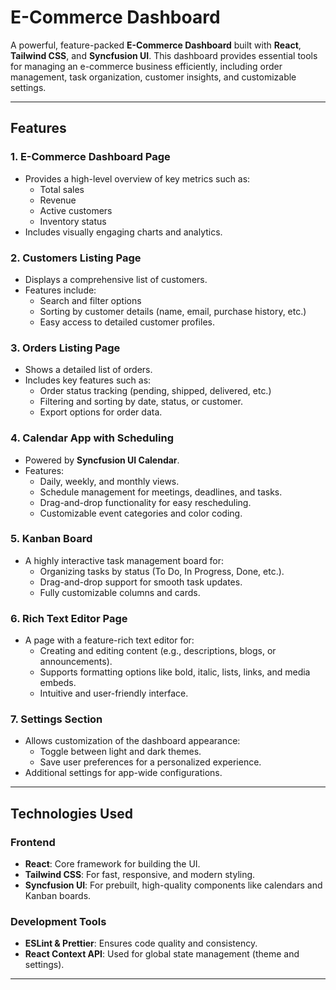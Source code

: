 # E-Commerce Dashboard

A powerful, feature-packed **E-Commerce Dashboard** built with **React**, **Tailwind CSS**, and **Syncfusion UI**. This dashboard provides essential tools for managing an e-commerce business efficiently, including order management, task organization, customer insights, and customizable settings.

---

## Features

### 1. **E-Commerce Dashboard Page**
- Provides a high-level overview of key metrics such as:
  - Total sales
  - Revenue
  - Active customers
  - Inventory status
- Includes visually engaging charts and analytics.

### 2. **Customers Listing Page**
- Displays a comprehensive list of customers.
- Features include:
  - Search and filter options
  - Sorting by customer details (name, email, purchase history, etc.)
  - Easy access to detailed customer profiles.

### 3. **Orders Listing Page**
- Shows a detailed list of orders.
- Includes key features such as:
  - Order status tracking (pending, shipped, delivered, etc.)
  - Filtering and sorting by date, status, or customer.
  - Export options for order data.

### 4. **Calendar App with Scheduling**
- Powered by **Syncfusion UI Calendar**.
- Features:
  - Daily, weekly, and monthly views.
  - Schedule management for meetings, deadlines, and tasks.
  - Drag-and-drop functionality for easy rescheduling.
  - Customizable event categories and color coding.

### 5. **Kanban Board**
- A highly interactive task management board for:
  - Organizing tasks by status (To Do, In Progress, Done, etc.).
  - Drag-and-drop support for smooth task updates.
  - Fully customizable columns and cards.

### 6. **Rich Text Editor Page**
- A page with a feature-rich text editor for:
  - Creating and editing content (e.g., descriptions, blogs, or announcements).
  - Supports formatting options like bold, italic, lists, links, and media embeds.
  - Intuitive and user-friendly interface.

### 7. **Settings Section**
- Allows customization of the dashboard appearance:
  - Toggle between light and dark themes.
  - Save user preferences for a personalized experience.
- Additional settings for app-wide configurations.

---

## Technologies Used

### Frontend
- **React**: Core framework for building the UI.
- **Tailwind CSS**: For fast, responsive, and modern styling.
- **Syncfusion UI**: For prebuilt, high-quality components like calendars and Kanban boards.

### Development Tools
- **ESLint & Prettier**: Ensures code quality and consistency.
- **React Context API**: Used for global state management (theme and settings).

---
